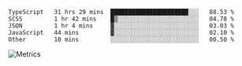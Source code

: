 <!--START_SECTION:waka-->

```text
TypeScript   31 hrs 29 mins  ██████████████████████░░░   88.53 %
SCSS         1 hr 42 mins    █▒░░░░░░░░░░░░░░░░░░░░░░░   04.78 %
JSON         1 hr 4 mins     ▓░░░░░░░░░░░░░░░░░░░░░░░░   03.03 %
JavaScript   44 mins         ▓░░░░░░░░░░░░░░░░░░░░░░░░   02.10 %
Other        10 mins         ░░░░░░░░░░░░░░░░░░░░░░░░░   00.50 %
```

<!--END_SECTION:waka-->

![Metrics](https://metrics.lecoq.io/TachibanaKimika?template=classic&base.activity=0&base.community=0&base.repositories=0&languages=1&isocalendar=1&isocalendar.duration=half-year&languages.limit=8&languages.sections=most-used&languages.colors=github&languages.threshold=0%25&languages.indepth=false&languages.recent.load=300&languages.recent.days=14&config.timezone=Asia%2FShanghai)

